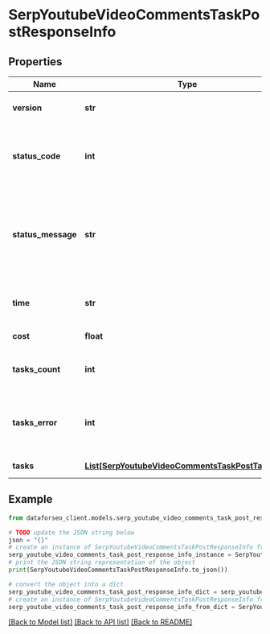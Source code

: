 # SerpYoutubeVideoCommentsTaskPostResponseInfo


## Properties

Name | Type | Description | Notes
------------ | ------------- | ------------- | -------------
**version** | **str** | the current version of the API | [optional] 
**status_code** | **int** | general status code you can find the full list of the response codes here | [optional] 
**status_message** | **str** | general informational message you can find the full list of general informational messages here | [optional] 
**time** | **str** | total execution time, seconds | [optional] 
**cost** | **float** | total tasks cost, USD | [optional] 
**tasks_count** | **int** | the number of tasks in the tasks array | [optional] 
**tasks_error** | **int** | the number of tasks in the tasks array returned with an error | [optional] 
**tasks** | [**List[SerpYoutubeVideoCommentsTaskPostTaskInfo]**](SerpYoutubeVideoCommentsTaskPostTaskInfo.md) | array of tasks | [optional] 

## Example

```python
from dataforseo_client.models.serp_youtube_video_comments_task_post_response_info import SerpYoutubeVideoCommentsTaskPostResponseInfo

# TODO update the JSON string below
json = "{}"
# create an instance of SerpYoutubeVideoCommentsTaskPostResponseInfo from a JSON string
serp_youtube_video_comments_task_post_response_info_instance = SerpYoutubeVideoCommentsTaskPostResponseInfo.from_json(json)
# print the JSON string representation of the object
print(SerpYoutubeVideoCommentsTaskPostResponseInfo.to_json())

# convert the object into a dict
serp_youtube_video_comments_task_post_response_info_dict = serp_youtube_video_comments_task_post_response_info_instance.to_dict()
# create an instance of SerpYoutubeVideoCommentsTaskPostResponseInfo from a dict
serp_youtube_video_comments_task_post_response_info_from_dict = SerpYoutubeVideoCommentsTaskPostResponseInfo.from_dict(serp_youtube_video_comments_task_post_response_info_dict)
```
[[Back to Model list]](../README.md#documentation-for-models) [[Back to API list]](../README.md#documentation-for-api-endpoints) [[Back to README]](../README.md)


